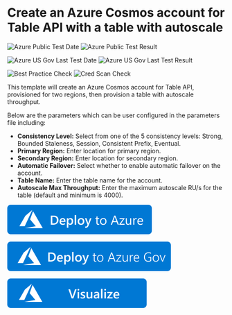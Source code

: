 # Create an Azure Cosmos account for Table API with a table with autoscale

![Azure Public Test Date](https://azurequickstartsservice.blob.core.windows.net/badges/101-cosmosdb-table-autoscale/PublicLastTestDate.svg)
![Azure Public Test Result](https://azurequickstartsservice.blob.core.windows.net/badges/101-cosmosdb-table-autoscale/PublicDeployment.svg)

![Azure US Gov Last Test Date](https://azurequickstartsservice.blob.core.windows.net/badges/101-cosmosdb-table-autoscale/FairfaxLastTestDate.svg)
![Azure US Gov Last Test Result](https://azurequickstartsservice.blob.core.windows.net/badges/101-cosmosdb-table-autoscale/FairfaxDeployment.svg)

![Best Practice Check](https://azurequickstartsservice.blob.core.windows.net/badges/101-cosmosdb-table-autoscale/BestPracticeResult.svg)
![Cred Scan Check](https://azurequickstartsservice.blob.core.windows.net/badges/101-cosmosdb-table-autoscale/CredScanResult.svg)

This template will create an Azure Cosmos account for Table API, provisioned for two regions, then provision a table with autoscale throughput.

Below are the parameters which can be user configured in the parameters file including:

- **Consistency Level:** Select from one of the 5 consistency levels: Strong, Bounded Staleness, Session, Consistent Prefix, Eventual.
- **Primary Region:** Enter location for primary region.
- **Secondary Region:** Enter location for secondary region.
- **Automatic Failover:** Select whether to enable automatic failover on the account.
- **Table Name:** Enter the table name for the account.
- **Autoscale Max Throughput:** Enter the maximum autoscale RU/s for the table (default and minimum is 4000).

[![Deploy To Azure](https://raw.githubusercontent.com/Azure/azure-quickstart-templates/master/1-CONTRIBUTION-GUIDE/images/deploytoazure.svg?sanitize=true)](https://portal.azure.com/#create/Microsoft.Template/uri/https%3A%2F%2Fraw.githubusercontent.com%2FAzure%2Fazure-quickstart-templates%2Fmaster%2F101-cosmosdb-table-autoscale%2Fazuredeploy.json)  

[![Deploy To Azure Gov](https://raw.githubusercontent.com/Azure/azure-quickstart-templates/master/1-CONTRIBUTION-GUIDE/images/deploytoazuregov.svg?sanitize=true)](https://portal.azure.us/#create/Microsoft.Template/uri/https%3A%2F%2Fraw.githubusercontent.com%2FAzure%2Fazure-quickstart-templates%2Fmaster%2F101-cosmosdb-table-autoscale%2Fazuredeploy.json)

[![Visualize](https://raw.githubusercontent.com/Azure/azure-quickstart-templates/master/1-CONTRIBUTION-GUIDE/images/visualizebutton.svg?sanitize=true)](http://armviz.io/#/?load=https%3A%2F%2Fraw.githubusercontent.com%2FAzure%2Fazure-quickstart-templates%2Fmaster%2F101-cosmosdb-table-autoscale%2Fazuredeploy.json)
